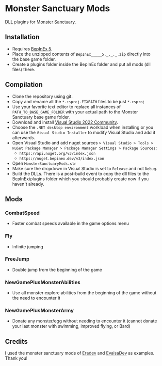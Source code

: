 # Monster Sanctuary Mods
DLL plugins for [Monster Sanctuary](https://www.google.com/search?q=monster+sanctuary).

## Installation
- Requires [BepInEx 5](https://github.com/BepInEx/BepInEx).
- Place the unzipped contents of `BepInEx_____5._._._.zip` directly into the base game folder.
- Create a plugins folder inside the BepInEx folder and put all mods (dll files) there.

## Compilation
- Clone the repository using git.
- Copy and rename all the `*.csproj.FIXPATH` files to be just `*.csproj`
- Use your favorite text editor to replace all instances of `PATH_TO_BASE_GAME_FOLDER` with your actual path to the Monster Sanctuary base game folder.
- Download and install [Visual Studio 2022 Community](https://visualstudio.microsoft.com/vs/community).
- Choose the `.NET desktop environment` workload when installing or you can use the `Visual Studio Installer` to modify Visual Studio and add it afterwards. 
- Open Visual Studio and add nuget sources `> Visual Studio > Tools > NuGet Package Manager > Package Manager Settings > Package Sources`:
  - `https://api.nuget.org/v3/index.json`
  - `https://nuget.bepinex.dev/v3/index.json`
- Open `MonsterSanctuaryMods.sln`
- Make sure the dropdown in Visual Studio is set to `Release` and not `Debug`.
- Build the DLLs. There is a post-build event to copy the dll files to the BepInEx/plugins folder which you should probably create now if you haven't already.

## Mods
### CombatSpeed
- Faster combat speeds available in the game options menu
### Fly
- Infinite jumping
### FreeJump
- Double jump from the beginning of the game
### NewGamePlusMonsterAbilities
- Use all monster explore abilities from the beginning of the game without the need to encounter it
### NewGamePlusMonsterArmy
- Donate any monster/egg without needing to encounter it (cannot donate your last monster with swimming, improved flying, or Bard)

## Credits
I used the monster sanctuary mods of [Eradev](https://github.com/Eradev) and [EvaisaDev](https://github.com/EvaisaDev) as examples. Thank you!
